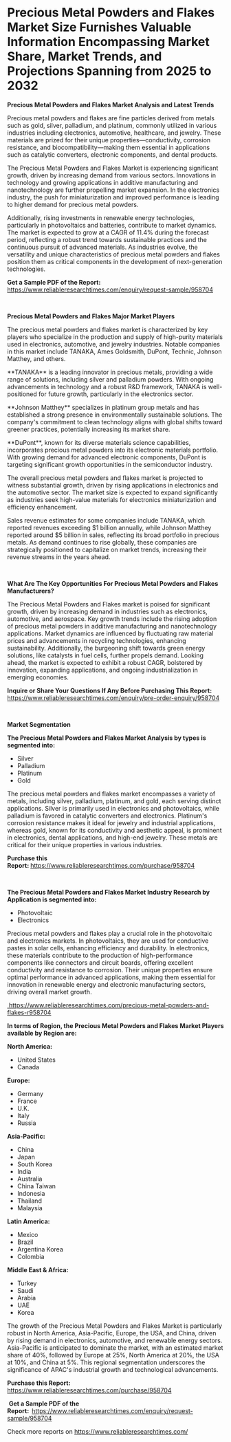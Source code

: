 <p><h1>Precious Metal Powders and Flakes Market Size Furnishes Valuable Information Encompassing Market Share, Market Trends, and Projections Spanning from 2025 to 2032</h1></p><p><strong>Precious Metal Powders and Flakes Market Analysis and Latest Trends</strong></p>
<p><p>Precious metal powders and flakes are fine particles derived from metals such as gold, silver, palladium, and platinum, commonly utilized in various industries including electronics, automotive, healthcare, and jewelry. These materials are prized for their unique properties—conductivity, corrosion resistance, and biocompatibility—making them essential in applications such as catalytic converters, electronic components, and dental products.</p><p>The Precious Metal Powders and Flakes Market is experiencing significant growth, driven by increasing demand from various sectors. Innovations in technology and growing applications in additive manufacturing and nanotechnology are further propelling market expansion. In the electronics industry, the push for miniaturization and improved performance is leading to higher demand for precious metal powders.</p><p>Additionally, rising investments in renewable energy technologies, particularly in photovoltaics and batteries, contribute to market dynamics. The market is expected to grow at a CAGR of 11.4% during the forecast period, reflecting a robust trend towards sustainable practices and the continuous pursuit of advanced materials. As industries evolve, the versatility and unique characteristics of precious metal powders and flakes position them as critical components in the development of next-generation technologies.</p></p>
<p><strong>Get a Sample PDF of the Report:&nbsp;</strong> <a href="https://www.reliableresearchtimes.com/enquiry/request-sample/958704?utm_campaign=2997&utm_medium=2&utm_source=Github&utm_content=ia&utm_term=21032025&utm_id=precious-metal-powders-and-flakes">https://www.reliableresearchtimes.com/enquiry/request-sample/958704</a></p>
<p>&nbsp;</p>
<p><strong>Precious Metal Powders and Flakes Major Market Players</strong></p>
<p><p>The precious metal powders and flakes market is characterized by key players who specialize in the production and supply of high-purity materials used in electronics, automotive, and jewelry industries. Notable companies in this market include TANAKA, Ames Goldsmith, DuPont, Technic, Johnson Matthey, and others.</p><p>**TANAKA** is a leading innovator in precious metals, providing a wide range of solutions, including silver and palladium powders. With ongoing advancements in technology and a robust R&D framework, TANAKA is well-positioned for future growth, particularly in the electronics sector.</p><p>**Johnson Matthey** specializes in platinum group metals and has established a strong presence in environmentally sustainable solutions. The company's commitment to clean technology aligns with global shifts toward greener practices, potentially increasing its market share.</p><p>**DuPont**, known for its diverse materials science capabilities, incorporates precious metal powders into its electronic materials portfolio. With growing demand for advanced electronic components, DuPont is targeting significant growth opportunities in the semiconductor industry.</p><p>The overall precious metal powders and flakes market is projected to witness substantial growth, driven by rising applications in electronics and the automotive sector. The market size is expected to expand significantly as industries seek high-value materials for electronics miniaturization and efficiency enhancement.</p><p>Sales revenue estimates for some companies include TANAKA, which reported revenues exceeding $1 billion annually, while Johnson Matthey reported around $5 billion in sales, reflecting its broad portfolio in precious metals. As demand continues to rise globally, these companies are strategically positioned to capitalize on market trends, increasing their revenue streams in the years ahead.</p></p>
<p>&nbsp;</p>
<p><strong>What Are The Key Opportunities For Precious Metal Powders and Flakes Manufacturers?</strong></p>
<p><p>The Precious Metal Powders and Flakes market is poised for significant growth, driven by increasing demand in industries such as electronics, automotive, and aerospace. Key growth trends include the rising adoption of precious metal powders in additive manufacturing and nanotechnology applications. Market dynamics are influenced by fluctuating raw material prices and advancements in recycling technologies, enhancing sustainability. Additionally, the burgeoning shift towards green energy solutions, like catalysts in fuel cells, further propels demand. Looking ahead, the market is expected to exhibit a robust CAGR, bolstered by innovation, expanding applications, and ongoing industrialization in emerging economies.</p></p>
<p><strong>Inquire or Share Your Questions If Any Before Purchasing This Report:</strong> <a href="https://www.reliableresearchtimes.com/enquiry/pre-order-enquiry/958704?utm_campaign=2997&utm_medium=2&utm_source=Github&utm_content=ia&utm_term=21032025&utm_id=precious-metal-powders-and-flakes">https://www.reliableresearchtimes.com/enquiry/pre-order-enquiry/958704</a></p>
<p>&nbsp;</p>
<p><strong>Market Segmentation</strong></p>
<p><strong>The Precious Metal Powders and Flakes Market Analysis by types is segmented into:</strong></p>
<p><ul><li>Silver</li><li>Palladium</li><li>Platinum</li><li>Gold</li></ul></p>
<p><p>The precious metal powders and flakes market encompasses a variety of metals, including silver, palladium, platinum, and gold, each serving distinct applications. Silver is primarily used in electronics and photovoltaics, while palladium is favored in catalytic converters and electronics. Platinum's corrosion resistance makes it ideal for jewelry and industrial applications, whereas gold, known for its conductivity and aesthetic appeal, is prominent in electronics, dental applications, and high-end jewelry. These metals are critical for their unique properties in various industries.</p></p>
<p><strong>Purchase this Report:&nbsp;</strong><a href="https://www.reliableresearchtimes.com/purchase/958704?utm_campaign=2997&utm_medium=2&utm_source=Github&utm_content=ia&utm_term=21032025&utm_id=precious-metal-powders-and-flakes">https://www.reliableresearchtimes.com/purchase/958704</a></p>
<p>&nbsp;</p>
<p><strong>The Precious Metal Powders and Flakes Market Industry Research by Application is segmented into:</strong></p>
<p><ul><li>Photovoltaic</li><li>Electronics</li></ul></p>
<p><p>Precious metal powders and flakes play a crucial role in the photovoltaic and electronics markets. In photovoltaics, they are used for conductive pastes in solar cells, enhancing efficiency and durability. In electronics, these materials contribute to the production of high-performance components like connectors and circuit boards, offering excellent conductivity and resistance to corrosion. Their unique properties ensure optimal performance in advanced applications, making them essential for innovation in renewable energy and electronic manufacturing sectors, driving overall market growth.</p></p>
<p><a href="https://www.reliableresearchtimes.com/precious-metal-powders-and-flakes-r958704?utm_campaign=2997&utm_medium=2&utm_source=Github&utm_content=ia&utm_term=21032025&utm_id=precious-metal-powders-and-flakes">&nbsp;https://www.reliableresearchtimes.com/precious-metal-powders-and-flakes-r958704</a></p>
<p><strong>In terms of Region, the Precious Metal Powders and Flakes Market Players available by Region are:</strong></p>
<p>
    <p> <strong> North America: </strong>
        <ul>
            <li>United States</li>
            <li>Canada</li>
        </ul>
        </p> 
    <p> <strong> Europe: </strong>
        <ul>
            <li>Germany</li>
            <li>France</li>
            <li>U.K.</li>
            <li>Italy</li>
            <li>Russia</li>
        </ul>
        </p> 
    <p> <strong> Asia-Pacific: </strong>
        <ul>
            <li>China</li>
            <li>Japan</li>
            <li>South Korea</li>
            <li>India</li>
            <li>Australia</li>
            <li>China Taiwan</li>
            <li>Indonesia</li>
            <li>Thailand</li>
            <li>Malaysia</li>
        </ul>
        </p> 
    <p> <strong> Latin America: </strong>
        <ul>
            <li>Mexico</li>
            <li>Brazil</li>
            <li>Argentina Korea</li>
            <li>Colombia</li>
        </ul>
        </p> 
    <p> <strong> Middle East & Africa: </strong>
        <ul>
            <li>Turkey</li>
            <li>Saudi</li>
            <li>Arabia</li>
            <li>UAE</li>
            <li>Korea</li>
        </ul>
    </p>
    </p>
<p><p>The growth of the Precious Metal Powders and Flakes Market is particularly robust in North America, Asia-Pacific, Europe, the USA, and China, driven by rising demand in electronics, automotive, and renewable energy sectors. Asia-Pacific is anticipated to dominate the market, with an estimated market share of 40%, followed by Europe at 25%, North America at 20%, the USA at 10%, and China at 5%. This regional segmentation underscores the significance of APAC's industrial growth and technological advancements.</p></p>
<p><strong>Purchase this Report: </strong><a href="https://www.reliableresearchtimes.com/purchase/958704?utm_campaign=2997&utm_medium=2&utm_source=Github&utm_content=ia&utm_term=21032025&utm_id=precious-metal-powders-and-flakes">https://www.reliableresearchtimes.com/purchase/958704</a></p>
<p>&nbsp;<strong>Get a Sample PDF of the Report:&nbsp;&nbsp;</strong><a href="https://www.reliableresearchtimes.com/enquiry/request-sample/958704?utm_campaign=2997&utm_medium=2&utm_source=Github&utm_content=ia&utm_term=21032025&utm_id=precious-metal-powders-and-flakes">https://www.reliableresearchtimes.com/enquiry/request-sample/958704</a></p>
<p><strong></strong></p>
<p>Check more reports on <a href="https://www.reliableresearchtimes.com/?utm_campaign=2997&utm_medium=2&utm_source=Github&utm_content=ia&utm_term=21032025&utm_id=precious-metal-powders-and-flakes">https://www.reliableresearchtimes.com/</a></p>